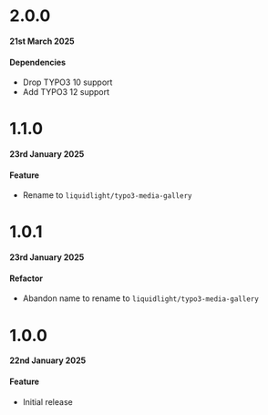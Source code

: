 # 2.0.0

**21st March 2025**

#### Dependencies

- Drop TYPO3 10 support
- Add TYPO3 12 support

# 1.1.0

**23rd January 2025**

#### Feature

- Rename to `liquidlight/typo3-media-gallery`

# 1.0.1

**23rd January 2025**

#### Refactor

- Abandon name to rename to `liquidlight/typo3-media-gallery`

# 1.0.0

**22nd January 2025**

#### Feature

- Initial release

